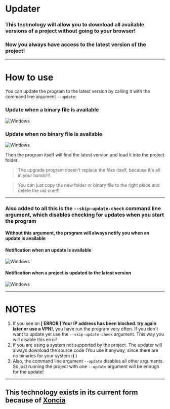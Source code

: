 # Updater

### This technology will allow you to download all available versions of a project without going to your browser!

### Now you always have access to the latest version of the project!

---

# How to use

You can update the program to the latest version by calling it with the command line argument ```--update```:

### Update when a binary file is available
![Windows](https://github.com/Tanha-Apu/ESET-KeyGen/blob/main/img/updater_binary_update.png)

### Update when no binary file is available
![Windows](https://github.com/Tanha-Apu/ESET-KeyGen/blob/main/img/updater_src_update.png)

Then the program itself will find the latest version and load it into the project folder.

> The upgrade program doesn't replace the files itself, because it's all in your hands!!!

> You can just copy the new folder or binary file to the right place and delete the old one!!!

---

### Also added to all this is the ```--skip-update-check``` command line argument, which disables checking for updates when you start the program
#### Without this argument, the program will always notify you when an update is available

#### Notification when an update is available
![Windows](https://github.com/Tanha-Apu/ESET-KeyGen/blob/main/img/updater_available.png)

#### Notification when a project is updated to the latest version
![Windows](https://github.com/Tanha-Apu/ESET-KeyGen/blob/main/img/updater_uptodate.png)

---

# NOTES
1. If you see an **[ ERROR ] Your IP address has been blocked. try again later or use a VPN!**, you have run the program very often. If you don't want to update yet use the ```--skip-update-check``` argument. This way you will disable this error!
2. If you are using a system not supported by the project. The updater will always download the source code (You use it anyway, since there are no binaries for your system **:)** )
3. Also, the command line argument ```--update``` disables all other arguments. So just running the project with one ```--update``` argument will be enough for the update!

---
## This technology exists in its current form because of [Xoncia](https://github.com/Xoncia)